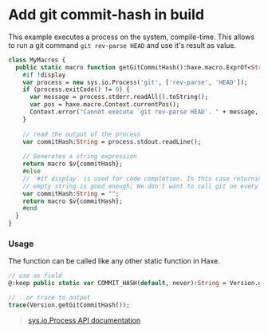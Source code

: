 [tags]: / "git,macro-function,process"

# Add git commit-hash in build

This example executes a process on the system, compile-time. 
This allows to run a git command `git rev-parse HEAD` and use it's result as value.

```haxe
class MyMacros {
  public static macro function getGitCommitHash():haxe.macro.ExprOf<String> {
    #if !display
    var process = new sys.io.Process('git', ['rev-parse', 'HEAD']);
    if (process.exitCode() != 0) {
      var message = process.stderr.readAll().toString();
      var pos = haxe.macro.Context.currentPos();
      Context.error("Cannot execute `git rev-parse HEAD`. " + message, pos);
    }
    
    // read the output of the process
    var commitHash:String = process.stdout.readLine();
    
    // Generates a string expression
    return macro $v{commitHash};
    #else 
    // `#if display` is used for code completion. In this case returning an
    // empty string is good enough; We don't want to call git on every hint.
    var commitHash:String = "";
    return macro $v{commitHash};
    #end
  }
}
```

### Usage

The function can be called like any other static function in Haxe.

```haxe
// use as field
@:keep public static var COMMIT_HASH(default, never):String = Version.getGitCommitHash();

// ..or trace to output
trace(Version.getGitCommitHash());
```

> [sys.io.Process API documentation](http://api.haxe.org/sys/io/Process.html)
